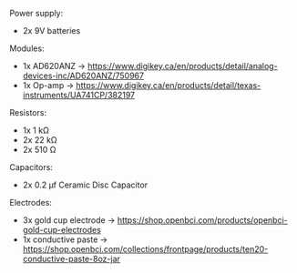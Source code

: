 Power supply:
- 2x 9V batteries

Modules:
- 1x AD620ANZ -> https://www.digikey.ca/en/products/detail/analog-devices-inc/AD620ANZ/750967
- 1x Op-amp -> https://www.digikey.ca/en/products/detail/texas-instruments/UA741CP/382197

Resistors:
- 1x 1 kΩ
- 2x 22 kΩ
- 2x 510 Ω

Capacitors:
- 2x 0.2 μf Ceramic Disc Capacitor

Electrodes:
- 3x gold cup electrode -> https://shop.openbci.com/products/openbci-gold-cup-electrodes
- 1x conductive paste -> https://shop.openbci.com/collections/frontpage/products/ten20-conductive-paste-8oz-jar
